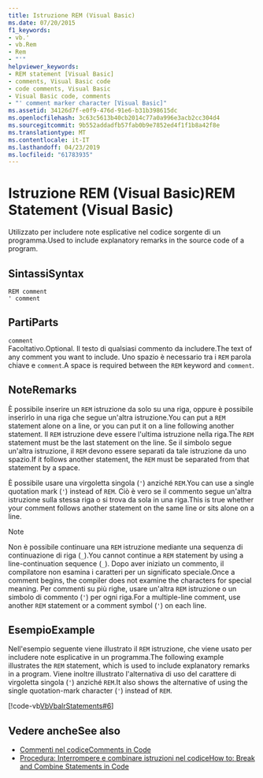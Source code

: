 ```yaml
---
title: Istruzione REM (Visual Basic)
ms.date: 07/20/2015
f1_keywords:
- vb.'
- vb.Rem
- Rem
- "'"
helpviewer_keywords:
- REM statement [Visual Basic]
- comments, Visual Basic code
- code comments, Visual Basic
- Visual Basic code, comments
- "' comment marker character [Visual Basic]"
ms.assetid: 34126d7f-e0f9-476d-91e6-b31b398615dc
ms.openlocfilehash: 3c63c5613b40cb2014c77a0a996e3acb2cc304d4
ms.sourcegitcommit: 9b552addadfb57fab0b9e7852ed4f1f1b8a42f8e
ms.translationtype: MT
ms.contentlocale: it-IT
ms.lasthandoff: 04/23/2019
ms.locfileid: "61783935"
---
```

# <a name="rem-statement-visual-basic"></a><span data-ttu-id="9434b-102">Istruzione REM (Visual Basic)</span><span class="sxs-lookup"><span data-stu-id="9434b-102">REM Statement (Visual Basic)</span></span>
<span data-ttu-id="9434b-103">Utilizzato per includere note esplicative nel codice sorgente di un programma.</span><span class="sxs-lookup"><span data-stu-id="9434b-103">Used to include explanatory remarks in the source code of a program.</span></span>  
  
## <a name="syntax"></a><span data-ttu-id="9434b-104">Sintassi</span><span class="sxs-lookup"><span data-stu-id="9434b-104">Syntax</span></span>  
  
```  
REM comment  
' comment  
```  
  
## <a name="parts"></a><span data-ttu-id="9434b-105">Parti</span><span class="sxs-lookup"><span data-stu-id="9434b-105">Parts</span></span>  
 `comment`  
 <span data-ttu-id="9434b-106">Facoltativo.</span><span class="sxs-lookup"><span data-stu-id="9434b-106">Optional.</span></span> <span data-ttu-id="9434b-107">Il testo di qualsiasi commento da includere.</span><span class="sxs-lookup"><span data-stu-id="9434b-107">The text of any comment you want to include.</span></span> <span data-ttu-id="9434b-108">Uno spazio è necessario tra i `REM` parola chiave e `comment`.</span><span class="sxs-lookup"><span data-stu-id="9434b-108">A space is required between the `REM` keyword and `comment`.</span></span>  
  
## <a name="remarks"></a><span data-ttu-id="9434b-109">Note</span><span class="sxs-lookup"><span data-stu-id="9434b-109">Remarks</span></span>  
 <span data-ttu-id="9434b-110">È possibile inserire un `REM` istruzione da solo su una riga, oppure è possibile inserirlo in una riga che segue un'altra istruzione.</span><span class="sxs-lookup"><span data-stu-id="9434b-110">You can put a `REM` statement alone on a line, or you can put it on a line following another statement.</span></span> <span data-ttu-id="9434b-111">Il `REM` istruzione deve essere l'ultima istruzione nella riga.</span><span class="sxs-lookup"><span data-stu-id="9434b-111">The `REM` statement must be the last statement on the line.</span></span> <span data-ttu-id="9434b-112">Se il simbolo segue un'altra istruzione, il `REM` devono essere separati da tale istruzione da uno spazio.</span><span class="sxs-lookup"><span data-stu-id="9434b-112">If it follows another statement, the `REM` must be separated from that statement by a space.</span></span>  
  
 <span data-ttu-id="9434b-113">È possibile usare una virgoletta singola (`'`) anziché `REM`.</span><span class="sxs-lookup"><span data-stu-id="9434b-113">You can use a single quotation mark (`'`) instead of `REM`.</span></span> <span data-ttu-id="9434b-114">Ciò è vero se il commento segue un'altra istruzione sulla stessa riga o si trova da sola in una riga.</span><span class="sxs-lookup"><span data-stu-id="9434b-114">This is true whether your comment follows another statement on the same line or sits alone on a line.</span></span>  
  
> [!NOTE]
>  <span data-ttu-id="9434b-115">Non è possibile continuare una `REM` istruzione mediante una sequenza di continuazione di riga (`_`).</span><span class="sxs-lookup"><span data-stu-id="9434b-115">You cannot continue a `REM` statement by using a line-continuation sequence (`_`).</span></span> <span data-ttu-id="9434b-116">Dopo aver iniziato un commento, il compilatore non esamina i caratteri per un significato speciale.</span><span class="sxs-lookup"><span data-stu-id="9434b-116">Once a comment begins, the compiler does not examine the characters for special meaning.</span></span> <span data-ttu-id="9434b-117">Per commenti su più righe, usare un'altra `REM` istruzione o un simbolo di commento (`'`) per ogni riga.</span><span class="sxs-lookup"><span data-stu-id="9434b-117">For a multiple-line comment, use another `REM` statement or a comment symbol (`'`) on each line.</span></span>  
  
## <a name="example"></a><span data-ttu-id="9434b-118">Esempio</span><span class="sxs-lookup"><span data-stu-id="9434b-118">Example</span></span>  
 <span data-ttu-id="9434b-119">Nell'esempio seguente viene illustrato il `REM` istruzione, che viene usato per includere note esplicative in un programma.</span><span class="sxs-lookup"><span data-stu-id="9434b-119">The following example illustrates the `REM` statement, which is used to include explanatory remarks in a program.</span></span> <span data-ttu-id="9434b-120">Viene inoltre illustrato l'alternativa di uso del carattere di virgoletta singola (`'`) anziché `REM`.</span><span class="sxs-lookup"><span data-stu-id="9434b-120">It also shows the alternative of using the single quotation-mark character (`'`) instead of `REM`.</span></span>  
  
 [!code-vb[VbVbalrStatements#6](~/samples/snippets/visualbasic/VS_Snippets_VBCSharp/VbVbalrStatements/VB/Class1.vb#6)]  
  
## <a name="see-also"></a><span data-ttu-id="9434b-121">Vedere anche</span><span class="sxs-lookup"><span data-stu-id="9434b-121">See also</span></span>

- [<span data-ttu-id="9434b-122">Commenti nel codice</span><span class="sxs-lookup"><span data-stu-id="9434b-122">Comments in Code</span></span>](../../../visual-basic/programming-guide/program-structure/comments-in-code.md)
- [<span data-ttu-id="9434b-123">Procedura: Interrompere e combinare istruzioni nel codice</span><span class="sxs-lookup"><span data-stu-id="9434b-123">How to: Break and Combine Statements in Code</span></span>](../../../visual-basic/programming-guide/program-structure/how-to-break-and-combine-statements-in-code.md)
